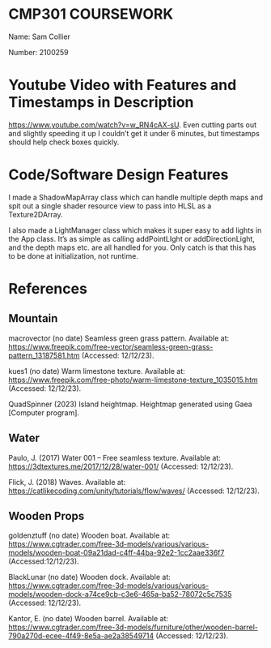 # CMP301 COURSEWORK

Name: Sam Collier

Number: 2100259

# Youtube Video with Features and Timestamps in Description
https://www.youtube.com/watch?v=w_RN4cAX-sU. Even cutting parts out and slightly speeding it up I couldn’t get it under 6 minutes, but timestamps should help check boxes quickly.

# Code/Software Design Features
I made a ShadowMapArray class which can handle multiple depth maps and spit out a single shader resource view to pass into HLSL as a Texture2DArray.

I also made a LightManager class which makes it super easy to add lights in the App class. It’s as simple as calling addPointLIght or addDirectionLight, and the depth maps etc. are all handled for you. Only catch is that this has to be done at initialization, not runtime.


# References

## Mountain

macrovector (no date) Seamless green grass pattern. Available at: https://www.freepik.com/free-vector/seamless-green-grass-pattern_13187581.htm (Accessed: 12/12/23).

kues1 (no date) Warm limestone texture. Available at: https://www.freepik.com/free-photo/warm-limestone-texture_1035015.htm (Accessed: 12/12/23).

QuadSpinner (2023) Island heightmap. Heightmap generated using Gaea [Computer program].

## Water

Paulo, J. (2017) Water 001 – Free seamless texture. Available at: https://3dtextures.me/2017/12/28/water-001/ (Accessed: 12/12/23).

Flick, J. (2018) Waves. Available at: https://catlikecoding.com/unity/tutorials/flow/waves/ (Accessed: 12/12/23).

## Wooden Props

goldenztuff (no date) Wooden boat. Available at: https://www.cgtrader.com/free-3d-models/various/various-models/wooden-boat-09a21dad-c4ff-44ba-92e2-1cc2aae336f7 (Accessed:12/12/23).

BlackLunar (no date) Wooden dock. Available at: https://www.cgtrader.com/free-3d-models/various/various-models/wooden-dock-a74ce9cb-c3e6-465a-ba52-78072c5c7535 (Accessed: 12/12/23).

Kantor, E. (no date) Wooden barrel. Available at: https://www.cgtrader.com/free-3d-models/furniture/other/wooden-barrel-790a270d-ecee-4f49-8e5a-ae2a38549714 (Accessed: 12/12/23).
